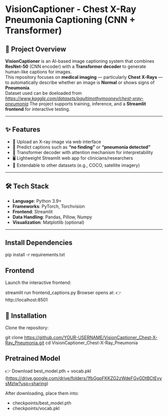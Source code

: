 #  VisionCaptioner - Chest X-Ray Pneumonia Captioning (CNN + Transformer)

## 📌 Project Overview
**VisionCaptioner** is an AI-based image captioning system that combines **ResNet-50** (CNN encoder) with a **Transformer decoder** to generate human-like captions for images.  
This repository focuses on **medical imaging** — particularly **Chest X-Rays** — to automatically describe whether an image is **Normal** or shows signs of **Pneumonia**.  
Dataset used can be doeloaded from *https://www.kaggle.com/datasets/paultimothymooney/chest-xray-pneumonia*
The project supports training, inference, and a **Streamlit frontend** for interactive testing.

---

## ✨ Features
- 📂 Upload an X-ray image via web interface  
- 🩻 Predict captions such as **“no finding”** or **“pneumonia detected”**  
- 🔎 Transformer decoder with attention mechanism for interpretability  
- 🖥️ Lightweight Streamlit web app for clinicians/researchers  
- 🎯 Extendable to other datasets (e.g., COCO, satellite imagery)  

---

## 🛠️ Tech Stack
- **Language**: Python 3.9+  
- **Frameworks**: PyTorch, Torchvision  
- **Frontend**: Streamlit  
- **Data Handling**: Pandas, Pillow, Numpy  
- **Visualization**: Matplotlib (optional)  

---

## Install Dependencies
pip install -r requirements.txt

## Frontend
Launch the interactive frontend:

streamlit run frontend_captions.py
Browser opens at: 👉 http://localhost:8501

## 🚀 Installation
Clone the repository:

git clone https://github.com/YOUR-USERNAME/VisionCaptioner_Chest-X-Ray_Pneumonia.git
cd VisionCaptioner_Chest-X-Ray_Pneumonia

## Pretrained Model


👉 Download best_model.pth + vocab.pkl (https://drive.google.com/drive/folders/1fbGgpFKKZG2zWdeFGvGDtBCtEyvsMzlw?usp=sharing)

After downloading, place them into:
- checkpoints/best_model.pth
- checkpoints/vocab.pkl
